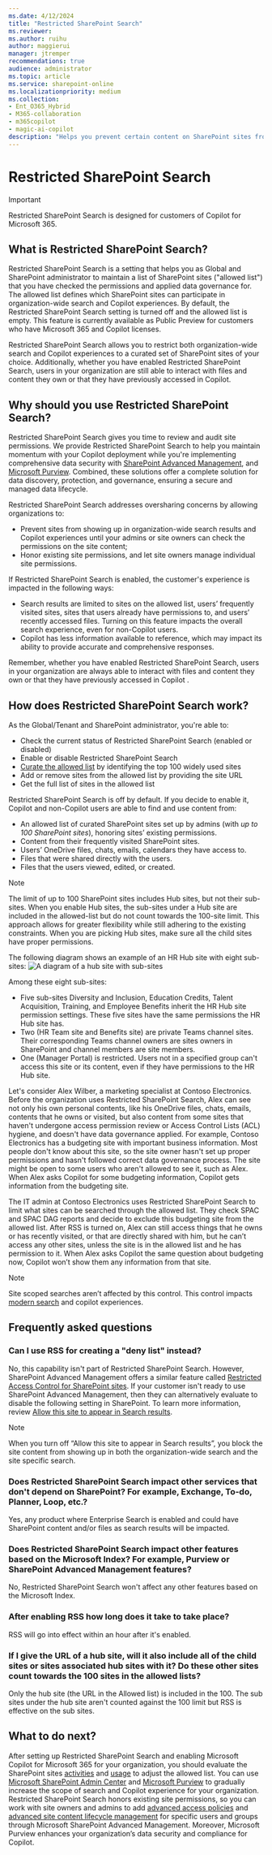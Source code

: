 ```yaml
---
ms.date: 4/12/2024
title: "Restricted SharePoint Search"
ms.reviewer: 
ms.author: ruihu
author: maggierui
manager: jtremper
recommendations: true
audience: administrator
ms.topic: article
ms.service: sharepoint-online
ms.localizationpriority: medium
ms.collection:
- Ent_O365_Hybrid
- M365-collaboration
- m365copilot
- magic-ai-copilot
description: "Helps you prevent certain content on SharePoint sites from being shared too widely. This feature lets you as the administrator decide which SharePoint sites appear in the search across your organization and the initial Copilot experiences."
---
```

# Restricted SharePoint Search

> [!IMPORTANT]
> Restricted SharePoint Search is designed for customers of Copilot for Microsoft 365.  

## What is Restricted SharePoint Search?

Restricted SharePoint Search is a setting that helps you as Global and SharePoint administrator to maintain a list of SharePoint sites ("allowed list") that you have checked  the permissions and applied data governance for. The allowed list defines which SharePoint sites can participate in organization-wide search and Copilot experiences. By default, the Restricted SharePoint Search setting is turned off and the allowed list is empty. This feature is currently available as Public Preview for customers who have Microsoft 365 and Copilot licenses.

Restricted SharePoint Search allows you to restrict both organization-wide search and Copilot experiences to a curated set of SharePoint sites of your choice. Additionally, whether you have enabled Restricted SharePoint Search, users in your organization are still able to interact with files and content they own or that they have previously accessed in Copilot.  

## Why should you use Restricted SharePoint Search?

Restricted SharePoint Search gives you time to review and audit site permissions. We provide Restricted SharePoint Search to help you maintain momentum with your Copilot deployment while you're implementing comprehensive data security with [SharePoint Advanced Management](/sharepoint/advanced-management), and [Microsoft Purview](/purview/ai-microsoft-purview). Combined, these solutions offer a complete solution for data discovery, protection, and governance, ensuring a secure and managed data lifecycle.

Restricted SharePoint Search addresses oversharing concerns by allowing organizations to:

- Prevent sites from showing up in organization-wide search results and Copilot experiences until your admins or site owners can check the permissions on the site content;
- Honor existing site permissions, and let site owners manage individual site permissions.

If Restricted SharePoint Search is enabled, the customer's experience is impacted in the following ways:

- Search results are limited to sites on the allowed list, users’ frequently visited sites, sites that users already have permissions to, and users’ recently accessed files.  Turning on this feature impacts the overall search experience, even for non-Copilot users.
- Copilot has less information available to reference, which may impact its ability to provide accurate and comprehensive responses.

Remember, whether you have enabled Restricted SharePoint Search, users in your organization are always able to interact with files and content they own or that they have previously accessed in Copilot    .  

## How does Restricted SharePoint Search work?

As the Global/Tenant and SharePoint administrator, you're able to:

- Check the current status of Restricted SharePoint Search (enabled or disabled)
- Enable or disable Restricted SharePoint Search
- [Curate the allowed list](restricted-sharepoint-search-allowed-list.md) by identifying the top 100 widely used sites
- Add or remove sites from the allowed list by providing the site URL
- Get the full list of sites in the allowed list

Restricted SharePoint Search is off by default. If you decide to enable it,  Copilot and non-Copilot users are able to find and use content from:

- An allowed list of curated SharePoint sites set up by admins (with *up to 100 SharePoint sites*), honoring sites’ existing permissions.
- Content from their frequently visited SharePoint sites.
- Users’ OneDrive files, chats, emails, calendars they have access to.
- Files that were shared directly with the users.
- Files that the users viewed, edited, or created.

> [!NOTE]
> The limit of up to 100 SharePoint sites includes Hub sites, but not their sub-sites.   When you enable Hub sites, the sub-sites under a Hub site are included in the allowed-list  but do not count towards the 100-site limit. This approach allows for greater flexibility while still adhering to the existing constraints. When you are picking Hub sites, make sure all the child sites have proper permissions.

The following diagram shows an example of an HR Hub site with eight sub-sites:
![A diagram of a hub site with sub-sites](media/rss-hubsite-example.png)

Among these eight sub-sites:

- Five sub-sites Diversity and Inclusion, Education Credits, Talent Acquisition, Training, and Employee Benefits inherit the HR Hub site permission settings. These five sites have the same permissions the HR Hub site has.
- Two (HR Team site and Benefits site) are private Teams channel sites. Their corresponding Teams channel owners are sites owners in SharePoint and channel members are site members.
- One (Manager Portal) is restricted. Users not in a specified group can't access this site or its content, even if they have permissions to the HR Hub site.

Let's consider Alex Wilber, a marketing specialist at Contoso Electronics. Before the organization uses Restricted SharePoint Search, Alex can see not only his own personal contents, like his OneDrive files, chats, emails, contents that he owns or visited, but also content from some sites that haven't undergone access permission review or Access Control Lists (ACL) hygiene, and doesn't have data governance applied. For example, Contoso Electronics has a budgeting site with important business information. Most people don't know about this site, so the site owner hasn't set up proper permissions and hasn't followed correct data governance process. The site might be open to some users who aren't allowed to see it, such as Alex. When Alex asks Copilot for some budgeting information, Copilot gets information from the budgeting site.

The IT admin at Contoso Electronics uses Restricted SharePoint Search to limit what sites can be searched through the allowed list. They check SPAC and SPAC DAG reports and decide to exclude this budgeting site from the allowed list. After RSS is turned on, Alex can still access things that he owns or has recently visited, or that are directly shared with him, but he can’t access any other sites, unless the site is in the allowed list and he has permission to it. When Alex asks Copilot the same question about budgeting now, Copilot won’t show them any information from that site.

> [!NOTE]
> Site scoped searches aren’t affected by this control. This control impacts [modern search](/microsoftsearch/get-started-search-in-sharepoint-online) and copilot experiences.

## Frequently asked questions

### Can I use RSS for creating a "deny list" instead?

No, this capability isn't part of Restricted SharePoint Search. However, SharePoint Advanced Management offers a similar feature called [Restricted Access Control for SharePoint sites](/sharepoint/restricted-access-control). If your customer isn't ready to use SharePoint Advanced Management, then they can alternatively evaluate to disable the following setting in SharePoint. To learn more information, review [Allow this site to appear in Search results](/sharepoint/make-site-content-searchable#show-content-on-a-site-in-search-results).

> [!NOTE]
> When you turn off “Allow this site to appear in Search results”, you block the site content from showing up in both the organization-wide search and the site specific search.  

### Does Restricted SharePoint Search impact other services that don't depend on SharePoint? For example, Exchange, To-do, Planner, Loop, etc.?

Yes, any product where Enterprise Search is enabled and could have SharePoint content and/or files as search results will be impacted.

### Does Restricted SharePoint Search impact other features based on the Microsoft Index? For example, Purview or SharePoint Advanced Management features?

No, Restricted SharePoint Search won't affect any other features 
based on the Microsoft Index.

### After enabling RSS how long does it take to take place?

RSS will go into effect within an hour after it's enabled.

### If I give the URL of a hub site, will it also include all of the child sites or sites associated hub sites with it? Do these other sites count towards the 100 sites in the allowed lists?

Only the hub site (the URL in the Allowed list) is included in the 100. The sub sites under the hub site aren't counted against the 100 limit but RSS is effective on the sub sites.

## What to do next?

After setting up Restricted SharePoint Search and enabling Microsoft Copilot for Microsoft 365 for your organization, you should evaluate the SharePoint sites [activities](/microsoft-365/admin/activity-reports/sharepoint-activity) and [usage](/microsoft-365/admin/activity-reports/sharepoint-site-usage) to adjust the allowed list. You can use [Microsoft SharePoint Admin Center](/sharepoint/advanced-management) and [Microsoft Purview](/purview/ai-microsoft-purview) to gradually increase the scope of search and Copilot experience for your organization. Restricted SharePoint Search honors existing site permissions, so you can work with site owners and admins to add [advanced access policies](/sharepoint/advanced-management#advanced-access-policies-for-secure-content-collaboration) and [advanced site content lifecycle management](/sharepoint/advanced-management#advanced-sites-content-lifecycle-management) for specific users and groups through Microsoft SharePoint Advanced Management. Moreover, Microsoft Purview enhances your organization’s data security and compliance for Copilot.
